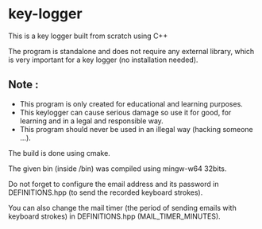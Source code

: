 # key-logger

This is a key logger built from scratch using C++

The program is standalone and does not require any external library, which is
very important for a key logger (no installation needed).

 ## Note :
 * This program is only created for educational and learning purposes.
 * This keylogger can cause serious damage so use it for good, for learning and in a legal and responsible way.
 * This program should never be used in an illegal way (hacking someone ...).

The build is done using cmake.

The given bin (inside /bin) was compiled using mingw-w64 32bits.

Do not forget to configure the email address and its password in DEFINITIONS.hpp (to send the
recorded keyboard strokes).

You can also change the mail timer (the period of sending emails with keyboard strokes) in
DEFINITIONS.hpp (MAIL_TIMER_MINUTES).
